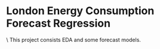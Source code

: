# London Energy Consumption Forecast Regression
\   This project consists EDA and some forecast models. 
